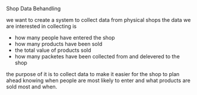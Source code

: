 Shop Data Behandling

we want to create a system to collect data from physical shops
the data we are interested in collecting is
- how many people have entered the shop
- how many products have been sold
- the total value of products sold
- how many packetes have been collected from and delevered to the shop

the purpose of it is to collect data to make it easier for the shop to plan ahead knowing when people are most likely to enter and what products are sold most and when.
